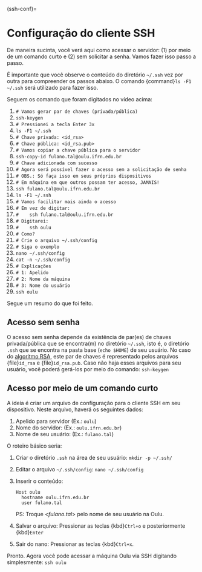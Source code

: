 (ssh-conf)=

# Configuração do cliente SSH 

De maneira sucinta, você verá aqui como acessar o servidor: (1) por meio de um comando curto e (2) sem solicitar a senha. Vamos fazer isso passo a passo.

É importante que você observe o conteúdo do diretório `~/.ssh` vez por outra para compreender os passos abaixo. O comando {command}`ls -F1 ~/.ssh` será utilizado para fazer isso.

<script id="asciicast-364458" src="https://asciinema.org/a/364458.js" async></script>

Seguem os comando que foram digitados no vídeo acima:

1. `# Vamos gerar par de chaves (privada/pública)`
2. `ssh-keygen`
3. `# Pressionei a tecla Enter 3x`
4. `ls -F1 ~/.ssh`
5. `# Chave privada: <id_rsa>`
6. `# Chave pública: <id_rsa.pub>`
7. `# Vamos copiar a chave pública para o servidor`
8. `ssh-copy-id fulano.tal@oulu.ifrn.edu.br`
9. `# Chave adicionada com sucesso`
10. `# Agora será possível fazer o acesso sem a solicitação de senha`
11. `# OBS.: Só faça isso em seus próprios dispositivos`
12. `# Em máquina em que outros possam ter acesso, JAMAIS!`
13. `ssh fulano.tal@oulu.ifrn.edu.br`
14. `ls -F1 ~/.ssh`
15. `# Vamos facilitar mais ainda o acesso`
16. `# Em vez de digitar:`
17. `#    ssh fulano.tal@oulu.ifrn.edu.br`
18. `# Digitarei:`
19. `#    ssh oulu`
20. `# Como?`
21. `# Crie o arquivo ~/.ssh/config`
22. `# Siga o exemplo`
23. `nano ~/.ssh/config`
24. `cat -n ~/.ssh/config`
25. `# Explicações`
26. `# 1: Apelido`
27. `# 2: Nome da máquina`
28. `# 3: Nome do usuário`
29. `ssh oulu`


Segue um resumo do que foi feito.

## Acesso sem senha

O acesso sem senha depende da existência de par(es) de chaves privada/pública que se encontra(m) no diretório `~/.ssh`, isto é, o diretório `.ssh` que se encontra na pasta base (`echo $HOME`) de seu usuário. No caso do [algoritmo RSA](https://pt.wikipedia.org/wiki/RSA_(sistema_criptogr%C3%A1fico)), este par de chaves é representado pelos arquivos {file}`id_rsa` e {file}`id_rsa.pub`. Caso não haja esses arquivos para seu usuário, você poderá gerá-los por meio do comando: `ssh-keygen`


## Acesso por meio de um comando curto

A ideia é criar um arquivo de configuração para o cliente SSH em seu dispositivo. Neste arquivo, haverá os seguintes dados:

1. Apelido para servidor (Ex.: `oulu`)
2. Nome do servidor: (Ex.: `oulu.ifrn.edu.br`) 
3. Nome de seu usuário: (Ex.: `fulano.tal`)

O roteiro básico seria:

1. Criar o diretório `.ssh` na área de seu usuário: `mkdir -p ~/.ssh/`
2. Editar o arquivo `~/.ssh/config`: `nano ~/.ssh/config`
3. Inserir o conteúdo:   

   ```
   Host oulu
     hostname oulu.ifrn.edu.br
     user fulano.tal
   ```

   PS: Troque <*fulano.tal*> pelo nome de seu usuário na Oulu.

4. Salvar o arquivo: Pressionar as teclas {kbd}`Ctrl+o` e posteriormente {kbd}`Enter`
5. Sair do nano: Pressionar as teclas {kbd}`Ctrl+x`.


Pronto. Agora você pode acessar a máquina Oulu via SSH digitando simplesmente: `ssh oulu`